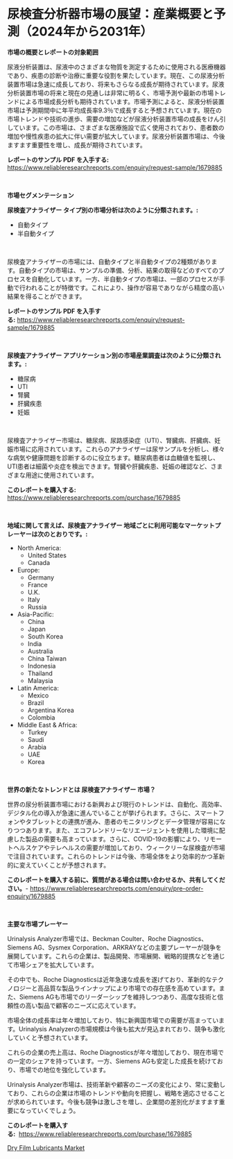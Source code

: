 <p><h1>尿検査分析器市場の展望：産業概要と予測（2024年から2031年）</h1></p><p><strong>市場の概要とレポートの対象範囲</strong></p>
<p><p>尿液分析装置は、尿液中のさまざまな物質を測定するために使用される医療機器であり、疾患の診断や治療に重要な役割を果たしています。現在、この尿液分析装置市場は急速に成長しており、将来もさらなる成長が期待されています。尿液分析装置市場の将来と現在の見通しは非常に明るく、市場予測や最新の市場トレンドによる市場成長分析も期待されています。市場予測によると、尿液分析装置市場は予測期間中に年平均成長率9.3％で成長すると予想されています。現在の市場トレンドや技術の進歩、需要の増加などが尿液分析装置市場の成長をけん引しています。この市場は、さまざまな医療施設で広く使用されており、患者数の増加や慢性疾患の拡大に伴い需要が拡大しています。尿液分析装置市場は、今後ますます重要性を増し、成長が期待されています。</p></p>
<p><strong>レポートのサンプル PDF を入手する:</strong> <a href="https://www.reliableresearchreports.com/enquiry/request-sample/1679885">https://www.reliableresearchreports.com/enquiry/request-sample/1679885</a></p>
<p>&nbsp;</p>
<p><strong>市場セグメンテーション</strong></p>
<p><strong>尿検査アナライザー タイプ別の市場分析は次のように分類されます。:</strong></p>
<p><ul><li>自動タイプ</li><li>半自動タイプ</li></ul></p>
<p>&nbsp;</p>
<p><p>尿検査アナライザーの市場には、自動タイプと半自動タイプの2種類があります。自動タイプの市場は、サンプルの準備、分析、結果の取得などのすべてのプロセスを自動化しています。一方、半自動タイプの市場は、一部のプロセスが手動で行われることが特徴です。これにより、操作が容易でありながら精度の高い結果を得ることができます。</p></p>
<p><strong>レポートのサンプル PDF を入手する:</strong>&nbsp;<a href="https://www.reliableresearchreports.com/enquiry/request-sample/1679885">https://www.reliableresearchreports.com/enquiry/request-sample/1679885</a></p>
<p>&nbsp;</p>
<p><strong> 尿検査アナライザー アプリケーション別の市場産業調査は次のように分類されます。:</strong></p>
<p><ul><li>糖尿病</li><li>UTI</li><li>腎臓</li><li>肝臓疾患</li><li>妊娠</li></ul></p>
<p>&nbsp;</p>
<p><p>尿検査アナライザー市場は、糖尿病、尿路感染症（UTI）、腎臓病、肝臓病、妊娠市場に応用されています。これらのアナライザーは尿サンプルを分析し、様々な病気や健康問題を診断するのに役立ちます。糖尿病患者は血糖値を監視し、UTI患者は細菌や炎症を検出できます。腎臓や肝臓疾患、妊娠の確認など、さまざまな用途に使用されています。</p></p>
<p><strong>このレポートを購入する:</strong>&nbsp; <a href="https://www.reliableresearchreports.com/purchase/1679885">https://www.reliableresearchreports.com/purchase/1679885</a></p>
<p>&nbsp;</p>
<p><strong>地域に関して言えば、尿検査アナライザー 地域ごとに利用可能なマーケットプレーヤーは次のとおりです。:</strong></p>
<p><ul>
    <li>
        North America:
        <ul>
            <li>United States</li>
            <li>Canada</li>
        </ul>
    </li>
    <li>
        Europe:
        <ul>
            <li>Germany</li>
            <li>France</li>
            <li>U.K.</li>
            <li>Italy</li>
            <li>Russia</li>
        </ul>
    </li>
    <li>
        Asia-Pacific:
        <ul>
            <li>China</li>
            <li>Japan</li>
            <li>South Korea</li>
            <li>India</li>
            <li>Australia</li>
            <li>China Taiwan</li>
            <li>Indonesia</li>
            <li>Thailand</li>
            <li>Malaysia</li>
        </ul>
    </li>
    <li>
        Latin America:
        <ul>
            <li>Mexico</li>
            <li>Brazil</li>
            <li>Argentina Korea</li>
            <li>Colombia</li>
        </ul>
    </li>
    <li>
        Middle East & Africa:
        <ul>
            <li>Turkey</li>
            <li>Saudi</li>
            <li>Arabia</li>
            <li>UAE</li>
            <li>Korea</li>
        </ul>
    </li>
    </ul></p>
<p>&nbsp;</p>
<p><strong>世界の新たなトレンドとは 尿検査アナライザー 市場？</strong></p>
<p><p>世界の尿分析装置市場における新興および現行のトレンドは、自動化、高効率、デジタル化の導入が急速に進んでいることが挙げられます。さらに、スマートフォンやタブレットとの連携が進み、患者のモニタリングとデータ管理が容易になりつつあります。また、エコフレンドリーなリエージェントを使用した環境に配慮した製品の需要も高まっています。さらに、COVID-19の影響により、リモートヘルスケアやテレヘルスの需要が増加しており、ウィークリーな尿検査が市場で注目されています。これらのトレンドは今後、市場全体をより効率的かつ革新的に変えていくことが予想されます。</p></p>
<p><strong>このレポートを購入する前に、質問がある場合は問い合わせるか、共有してください。</strong>- <a href="https://www.reliableresearchreports.com/enquiry/pre-order-enquiry/1679885">https://www.reliableresearchreports.com/enquiry/pre-order-enquiry/1679885</a></p>
<p>&nbsp;</p>
<p><strong>主要な市場プレーヤー</strong></p>
<p><p>Urinalysis Analyzer市場では、Beckman Coulter、Roche Diagnostics、Siemens AG、Sysmex Corporation、ARKRAYなどの主要プレーヤーが競争を展開しています。これらの企業は、製品開発、市場展開、戦略的提携などを通じて市場シェアを拡大しています。</p><p>その中でも、Roche Diagnosticsは近年急速な成長を遂げており、革新的なテクノロジーと高品質な製品ラインナップにより市場での存在感を高めています。また、Siemens AGも市場でのリーダーシップを維持しつつあり、高度な技術と信頼性の高い製品で顧客のニーズに応えています。</p><p>市場全体の成長率は年々増加しており、特に新興国市場での需要が高まっています。Urinalysis Analyzerの市場規模は今後も拡大が見込まれており、競争も激化していくと予想されています。</p><p>これらの企業の売上高は、Roche Diagnosticsが年々増加しており、現在市場での一定のシェアを持っています。一方、Siemens AGも安定した成長を続けており、市場での地位を強化しています。</p><p>Urinalysis Analyzer市場は、技術革新や顧客のニーズの変化により、常に変動しており、これらの企業は市場のトレンドや動向を把握し、戦略を適応させることが求められています。今後も競争は激しさを増し、企業間の差別化がますます重要になっていくでしょう。</p></p>
<p><strong>このレポートを購入する:</strong>&nbsp;&nbsp;<a href="https://www.reliableresearchreports.com/purchase/1679885">https://www.reliableresearchreports.com/purchase/1679885</a></p>
<p><p><a href="https://github.com/Hazelklievgspy6vdcsmu106w/Market-Research-Report-List-1/blob/main/dry-film-lubricants-market.md">Dry Film Lubricants Market</a></p></p>